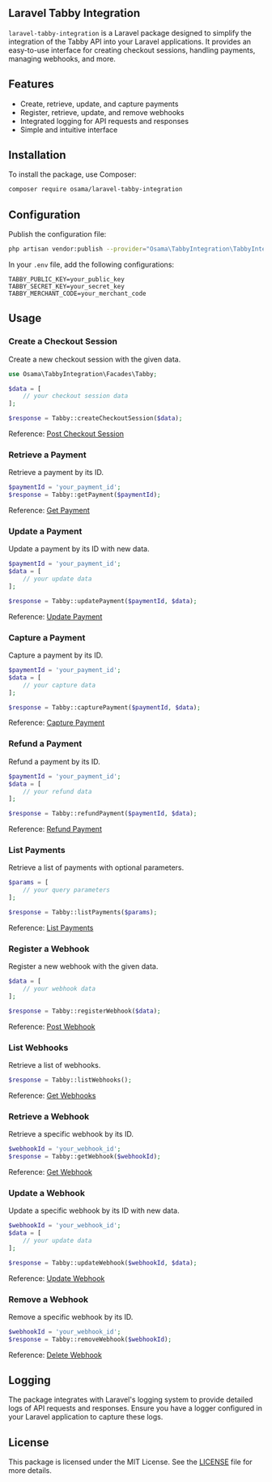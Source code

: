## Laravel Tabby Integration

`laravel-tabby-integration` is a Laravel package designed to simplify the integration of the Tabby API into your Laravel applications. It provides an easy-to-use interface for creating checkout sessions, handling payments, managing webhooks, and more.

## Features

- Create, retrieve, update, and capture payments
- Register, retrieve, update, and remove webhooks
- Integrated logging for API requests and responses
- Simple and intuitive interface

## Installation

To install the package, use Composer:

```bash
composer require osama/laravel-tabby-integration
```

## Configuration

Publish the configuration file:

```bash
php artisan vendor:publish --provider="Osama\TabbyIntegration\TabbyIntegrationServiceProvider"
```

In your `.env` file, add the following configurations:

```env
TABBY_PUBLIC_KEY=your_public_key
TABBY_SECRET_KEY=your_secret_key
TABBY_MERCHANT_CODE=your_merchant_code
```

## Usage

### Create a Checkout Session

Create a new checkout session with the given data.

```php
use Osama\TabbyIntegration\Facades\Tabby;

$data = [
    // your checkout session data
];

$response = Tabby::createCheckoutSession($data);
```

Reference: [Post Checkout Session](https://api-docs.tabby.ai/#operation/postCheckoutSession)

### Retrieve a Payment

Retrieve a payment by its ID.

```php
$paymentId = 'your_payment_id';
$response = Tabby::getPayment($paymentId);
```

Reference: [Get Payment](https://api-docs.tabby.ai/#operation/getPayment)

### Update a Payment

Update a payment by its ID with new data.

```php
$paymentId = 'your_payment_id';
$data = [
    // your update data
];

$response = Tabby::updatePayment($paymentId, $data);
```

Reference: [Update Payment](https://api-docs.tabby.ai/#operation/putPayment)

### Capture a Payment

Capture a payment by its ID.

```php
$paymentId = 'your_payment_id';
$data = [
    // your capture data
];

$response = Tabby::capturePayment($paymentId, $data);
```

Reference: [Capture Payment](https://api-docs.tabby.ai/#operation/postPaymentCapture)

### Refund a Payment

Refund a payment by its ID.

```php
$paymentId = 'your_payment_id';
$data = [
    // your refund data
];

$response = Tabby::refundPayment($paymentId, $data);
```

Reference: [Refund Payment](https://api-docs.tabby.ai/#operation/postPaymentRefund)

### List Payments

Retrieve a list of payments with optional parameters.

```php
$params = [
    // your query parameters
];

$response = Tabby::listPayments($params);
```

Reference: [List Payments](https://api-docs.tabby.ai/#operation/getPayments)

### Register a Webhook

Register a new webhook with the given data.

```php
$data = [
    // your webhook data
];

$response = Tabby::registerWebhook($data);
```

Reference: [Post Webhook](https://api-docs.tabby.ai/#operation/postWebhook)

### List Webhooks

Retrieve a list of webhooks.

```php
$response = Tabby::listWebhooks();
```

Reference: [Get Webhooks](https://api-docs.tabby.ai/#operation/getWebhooks)

### Retrieve a Webhook

Retrieve a specific webhook by its ID.

```php
$webhookId = 'your_webhook_id';
$response = Tabby::getWebhook($webhookId);
```

Reference: [Get Webhook](https://api-docs.tabby.ai/#operation/getWebhook)

### Update a Webhook

Update a specific webhook by its ID with new data.

```php
$webhookId = 'your_webhook_id';
$data = [
    // your update data
];

$response = Tabby::updateWebhook($webhookId, $data);
```

Reference: [Update Webhook](https://api-docs.tabby.ai/#operation/putWebhook)

### Remove a Webhook

Remove a specific webhook by its ID.

```php
$webhookId = 'your_webhook_id';
$response = Tabby::removeWebhook($webhookId);
```

Reference: [Delete Webhook](https://api-docs.tabby.ai/#operation/deleteWebhook)

## Logging

The package integrates with Laravel's logging system to provide detailed logs of API requests and responses. Ensure you have a logger configured in your Laravel application to capture these logs.

## License

This package is licensed under the MIT License. See the [LICENSE](LICENSE) file for more details.
